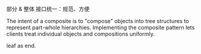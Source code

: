 部分 & 整体
接口统一：规范、方便

The intent of a composite is to "compose" objects into tree structures to represent part-whole hierarchies. Implementing the composite pattern lets clients treat individual objects and compositions uniformly.

leaf as end.
